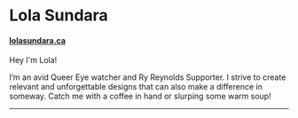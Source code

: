 # Lola Sundara

#### [lolasundara.ca](https://lolasundara.ca)

Hey I'm Lola!

I’m an avid Queer Eye watcher and Ry Reynolds Supporter. I strive to create relevant and unforgettable designs that can also make a difference in someway. Catch me with a coffee in hand or slurping some warm soup!

---
